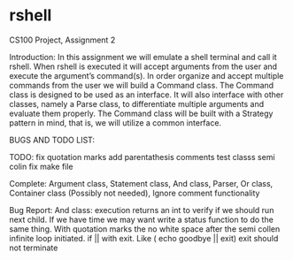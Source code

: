 # rshell
CS100 Project, Assignment 2

Introduction: 
In this assignment we will emulate a shell terminal and call it rshell. When rshell is executed it will accept arguments from the user and execute the argument’s command(s). In order organize and accept multiple commands from the user we will build a Command class. The Command class is designed to be used as an interface. It will also interface with other classes, namely a Parse class, to differentiate multiple arguments and evaluate them properly. The Command class will be built with a Strategy pattern in mind, that is, we will utilize a common interface.


BUGS AND TODO LIST:


TODO:
	fix quotation marks
	add parentathesis
	comments
	test classs
	semi colin
	fix make file
	

Complete:
	Argument class,
	Statement class,
	And class,
	Parser,
	Or class,
	Container class (Possibly not needed),
	Ignore comment functionality

Bug Report:
	And class:
	execution returns an int to verify if we should run next child. If we have time we may want write a status function to do the same thing.
	With quotation marks the 
	no white space after the semi collen infinite loop initiated.
	if || with exit. Like ( echo goodbye || exit) exit should not terminate